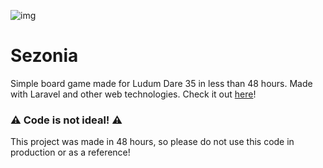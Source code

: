 ![img](http://ludumdare.com/compo/wp-content/compo2//542293/41073-shot0-1460999084.png-eq-900-500.jpg)
# Sezonia
Simple board game made for Ludum Dare 35 in less than 48 hours. Made with Laravel and other web technologies. Check it out [here](http://ludumdare.com/compo/ludum-dare-35/?action=preview&uid=41073)!

### :warning: Code is not ideal! :warning:
This project was made in 48 hours, so please do not use this code in production or as a reference!
